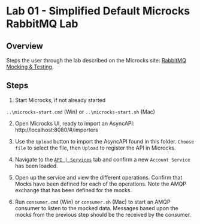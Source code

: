 # Lab 01 - Simplified Default Microcks RabbitMQ Lab

## Overview

Steps the user through the lab described on the Microcks site: [RabbitMQ Mocking & Testing](https://microcks.io/documentation/guides/usage/async-protocols/rabbitmq-support/).

## Steps

1. Start Microcks, if not already started

`..\microcks-start.cmd` (Win) or
`..\microcks-start.sh` (Mac)

2. Open Microcks UI, ready to import an AsyncAPI: http://localhost:8080/#/importers

3. Use the `Upload` button to import the AsyncAPI found in this folder. `Choose file` to select the file, then `Upload` to register the API in Microcks.

4. Navigate to the [`API | Services`](http://localhost:8080/#/services) tab and confirm a new `Account Service` has been loaded.

5. Open up the service and view the different operations. Confirm that Mocks have been defined for each of the operations. Note the AMQP exchange that has been defined for the mocks.

6. Run `consumer.cmd` (Win) or `consumer.sh` (Mac) to start an AMQP consumer to listen to the mocked data. Messages based upon the mocks from the previous step should be the received by the consumer.